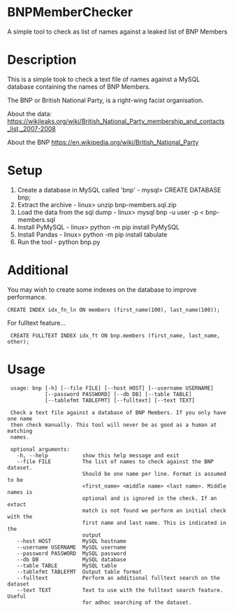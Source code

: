 # BNPMemberChecker
A simple tool to check as list of names against a leaked list of BNP Members

# Description

This is a simple took to check a text file of names against a MySQL database containing the names of BNP Members.

The BNP or British National Party, is a right-wing facist organisation.

About the data: https://wikileaks.org/wiki/British_National_Party_membership_and_contacts_list,_2007-2008

About the BNP https://en.wikipedia.org/wiki/British_National_Party

# Setup

1. Create a database in MySQL called 'bnp' - mysql> CREATE DATABASE bnp;
2. Extract the archive - linux> unzip bnp-members.sql.zip
3. Load the data from the sql dump - linux> mysql bnp -u user -p < bnp-members.sql
4. Install PyMySQL - linux> python -m pip install PyMySQL
5. Install Pandas - linux> python -m pip install tabulate
6. Run the tool - python bnp.py

# Additional

You may wish to create some indexes on the database to improve performance.

```
CREATE INDEX idx_fn_ln ON members (first_name(100), last_name(100));
```
For fulltext feature...
```
 CREATE FULLTEXT INDEX idx_ft ON bnp.members (first_name, last_name, other);
```
 # Usage
```
 usage: bnp [-h] [--file FILE] [--host HOST] [--username USERNAME]
            [--password PASSWORD] [--db DB] [--table TABLE]
            [--tablefmt TABLEFMT] [--fulltext] [--text TEXT]

 Check a text file against a database of BNP Members. If you only have one name
 then check manually. This tool will never be as good as a human at matching
 names.

 optional arguments:
   -h, --help           show this help message and exit
   --file FILE          The list of names to check against the BNP dataset.
                        Should be one name per line. Format is assumed to be
                        <first_name> <middle name> <last name>. Middle names is
                        optional and is ignored in the check. If an extact
                        match is not found we perform an initial check with the
                        first name and last name. This is indicated in the
                        output
   --host HOST          MySQL hostname
   --username USERNAME  MySQL username
   --password PASSWORD  MySQL password
   --db DB              MySQL database
   --table TABLE        MySQL table
   --tablefmt TABLEFMT  Output table format
   --fulltext           Perform an additional fulltext search on the dataset
   --text TEXT          Text to use with the fulltext search feature. Useful
                        for adhoc searching of the dataset.
```

